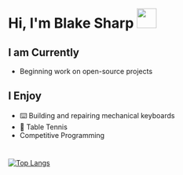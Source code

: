 # Hi, I'm Blake Sharp  <img src="https://github.com/claytonjhamilton/claytonjhamilton/blob/main/images/waving_hand.gif" width="40px">
## I am Currently
- Beginning work on open-source projects

## I Enjoy
- ⌨️ Building and repairing mechanical keyboards 
- 🏓 Table Tennis
- Competitive Programming
<h1></h1>

[![Top Langs](https://github-readme-stats.vercel.app/api/top-langs/?username=BlakeSharp&layout=compact&theme=city_lights)](https://github.com/anuraghazra/github-readme-stats)
